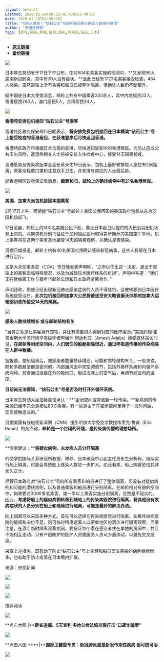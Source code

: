 ```yaml
---
layout: default
Lastmod: 2020-02-28T09:32:46.450502+00:00
date: 2020-02-18T00:00:00Z
title: "454人感染！“钻石公主”号邮轮新冠肺炎确诊人数缘何暴增"
author: "中国经营报"
tags: [邮轮,隔离,乘客,包机,感染,传染病,钻石,日本]
---
```


* [**原文链接**](http://mp.weixin.qq.com/s?__biz=MjA5NTMyOTMwMQ==&mid=2651970736&idx=1&sn=0f79c654fbf1592a54a8f3ad3409afd1&chksm=4f3ebbca784932dce880252fddfde30e5be611d5e75f9097892fdbb0e8770cc9ca7ed0e91714#rd)
* [**备份链接**](http://archive.is/hYl5w)


  

![](/images/post/5fdb3f87f44cf8ae08d41ad1e0b84841.jpg)  

日本厚生劳动省于17日下午公布，在对504名乘客实施的检测中，**又发现99人感染新冠肺炎，其中有70人没有症状。**至此已经有1723名乘客接受检查，454人感染。虽然邮轮上所有乘客和船员已被整体隔离，但确诊人数仍不断攀升。

据中国驻日本大使馆消息，邮轮上共有中国乘客300余人，其中内地居民22人，香港居民260人，澳门居民5人，台湾居民24人。

![](/images/post/bc3576ff279d80264ac4f6d7a60432f9.jpg)

**香港将安排包机接回“钻石公主”号乘客**

香港特区政府保安局15日晚表示，**将安排免费包机接回在日本横滨“钻石公主”号上接受检疫的香港居民，在获准登岸后尽快返回香港。**

香港特区政府将根据日本方面的安排，尽快通知受影响的香港居民。为防止造成公共卫生风险，返港后相关人士将被安排入住检疫中心，接受14天隔离检疫。

香港感染及传染病医学会会长黄天佑16日表示，包机上最好安排每人座位有2米距离，乘客全程戴口罩和注意双手卫生，并安排有病征的人坐最后排。

据香港特区政府保安局消息，**截至16日，邮轮上的确诊病例中有21名香港居民。**

![](/images/post/bc3576ff279d80264ac4f6d7a60432f9.jpg)

**美国、加拿大派包机接回本国乘客**

2月17日上午，两架接“钻石公主”号邮轮上美国公民回国的美国政府包机从东京羽田机场起飞。

17日凌晨，邮轮上约300名美国公民下船，乘坐日本自卫队提供的大巴到羽田机场登上包机。两架包机分别飞往位于加利福尼亚州和得克萨斯州的美国空军基地，机上乘客将在这两个美军基地接受14天的隔离观察，以确认是否感染。

另据日媒报道，邮轮上约有40名美国公民确认感染新冠病毒，这些人将留在日本进行治疗。

加拿大全球事务部（CGA）15日晚发表声明称，“之所以作出这一决定，是出于邮轮上的乘客面临特殊情况，以及为减轻日本医疗体系的负担”。声明中写道：“我们正在就撤离工作与嘉年华邮轮公司和日本政府紧密合作。”

声明还称，那些已经出现新冠肺炎感染症状的人员不得登机，会被转移到日本医疗系统接受治疗。**此次包机接回的加拿大公民将被送至安大略省康沃尔郡的加拿大运输部训练所接受14天的隔离。**

![](/images/post/bc3576ff279d80264ac4f6d7a60432f9.jpg)

**感染人数持续增长 或与邮轮结构有关**

“当务之急是让乘客离开邮轮，并让有需要的人得到对应的医疗援助。”美国约翰·霍普金斯大学流行病学高级学者阿梅什·阿达利亚（Amesh Adalja）接受媒体采访时说，**在邮轮等封闭空间内，人们居住的船舱相隔很近，通过呼吸道传播的传染病易在人群中散播。**

据报道，整船隔离后，被感染者数量持续增高，可能和邮轮结构有关。一般来说，邮轮多数舱室都是密闭的，内部通风由中央空调调节，包括外循环系统和内循环系统两种。前者通过连接在外的吸风口，吸进海洋上的空气后，再调节舱室内的温度。

**目前尚无法得知，“钻石公主”号是否及时打开外循环系统。**

日本厚生劳动大臣加藤胜信承认：**“密闭空间或导致新一轮传染。**新病例的传染源已经不完全是那位80岁乘客。有一些是由于在密闭空间里待了一段时间后，反复接触造成的。”

另据美国有线电视新闻网（CNN）援引哈佛大学免疫学教授埃里克·鲁宾（Eric Rubin）的观点称，**邮轮是一个封闭的环境，是传染病传播的理想场所。**

![](/images/post/bc3576ff279d80264ac4f6d7a60432f9.jpg)

**专家建议：****将疑似病例、未发病人员分开隔离**

外交学院国际关系研究所教授、博导、日本研究中心副主任周永生分析称，继续实行船上隔离，可能会导致船上感染人群进一步扩大。如此看来，船上隔离恐怕并非长久之计。

尽管日本政府对“钻石公主”号的所有乘客和船员进行了整体隔离，但没有对疑似病例和可能的潜伏病例，以及普通乘客和船员进行分别隔离。在邮轮相对有限的空间中，如果要对3000多名乘客，或一半以上乘客实施分别隔离，显然是不现实的。因此，**考虑将船上的疑似病例转移到陆地上的传染病医院进行隔离，将其他没有发病症状的人员分别在船上和陆地进行隔离，可能是最好的解决办法。**

陆上隔离可以采取多种方式。首先可以选择在传染病医院进行隔离。如果传染病医院的房间和床位不足，则可临时租用远离人口密集地区的酒店进行隔离观察。但要注意，在酒店临时隔离观察期间，要保证每个潜在感染者住在单独的房间中，并且不能相互走动。只有严密防护的医护人员或服务人员可少量流动，以避免交叉感染。

采取上述措施，既有助于防止“钻石公主”号上乘客和船员交叉感染的病例继续增多，也有助于防止疫情在日本境内扩散。

来源：央视新闻

[![](/images/post/aa73eda3cc6c8de22b03f6f379c8c839.jpg)](https://e.vhall.com/subject/view/130232786)  

![](/images/post/47c0e574ea27ef847e2a66a4f04d1784.jpg)

  

![](/images/post/43b7a57fd045be64890b8526d60a1277.jpg)

推荐阅读

[![](/images/post/d646f8b4b299ded247227fc9a8ebb5c5.jpg)](http://mp.weixin.qq.com/s?__biz=MjA5NTMyOTMwMQ==&mid=2651970648&idx=1&sn=9d02cddb2554d2e0e09a53ba6f2a2e03&chksm=4f3ebb2278493234df10a6770791e1af45aa311ce2967f10c3161b3692fdb6f45a2543b2d92a&scene=21#wechat_redirect)

**点击大图 |****跨省追捕、5天宣判 多地公检法稳准狠打击“口罩诈骗案”**  

  

[![](/images/post/1fd5b9f5cb23c3a4f58186964b3fed3b.jpg)](http://mp.weixin.qq.com/s?__biz=MjA5NTMyOTMwMQ==&mid=2651970726&idx=1&sn=1836421a5203482488929ef06f99b150&chksm=4f3ebbdc784932cad5b5931d84ee04b778a712ea4fb329cc2787078fcb04fd5e062693b804c7&scene=21#wechat_redirect)

**点击大图 ****|****国家卫健委专员：新冠肺炎虽是新发传染性疾病 但可防可治**  

  

![](/images/post/f3501c0a0df0124df45b227b216c07a4.jpg)

